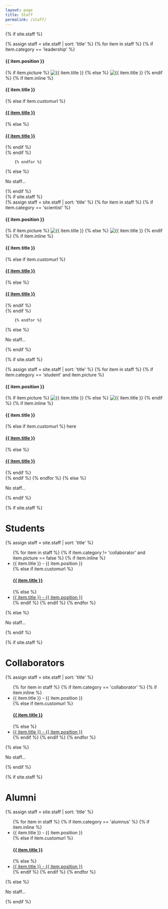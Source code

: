 ```yaml
---
layout: page
title: Staff
permalink: /staff/
---
```


<div class="staff-details">

{% if site.staff %}
    <div class = "user">
    {% assign staff = site.staff | sort: 'title' %}
        {% for item in staff %}
          {% if item.category == 'leadership' %}
          <div class="staff-profile">
            <h4>{{ item.position }}</h4>
              {% if item.picture %}
                <img src="{{ item.picture | prepend: site.baseurl }}" alt="{{ item.title }}" class="no-print" itemprop="image">
              {% else %}
                <img src="/assets/img/logo_square_transparent.png" alt="{{ item.title }}" class="no-print" itemprop="image">
              {% endif %}
              {% if item.inline %}
                <h4>{{ item.title }}</h4>
              {% else if item.customurl %} 
                <h4><a class="news-title" href="{{ item.customurl }}">{{ item.title }}</a></h4>
              {% else %}
                <h4><a class="news-title" href="{{ item.url | prepend: site.baseurl }}">{{ item.title }}</a></h4>
              {% endif %}          
          </div>
          {% endif %}
          
        {% endfor %}
{% else %}
  <p>No staff...</p>
  </div>
{% endif %}
</div>

<div class="staff-details">
{% if site.staff %}
    <div class = "user">
    {% assign staff = site.staff | sort: 'title' %}
        {% for item in staff %}
          {% if item.category == 'scientist' %}
          <div class="staff-profile">
            <h4>{{ item.position }}</h4>
              {% if item.picture %}
                <img src="{{ item.picture | prepend: site.baseurl }}" alt="{{ item.title }}" class="no-print" itemprop="image">
              {% else %}
                <img src="/assets/img/logo_square_transparent.png" alt="{{ item.title }}" class="no-print" itemprop="image">
              {% endif %}
              {% if item.inline %}
                <h4>{{ item.title }}</h4>
              {% else if item.customurl %} 
                <h4><a class="news-title" href="{{ item.customurl }}">{{ item.title }}</a></h4>
              {% else %}
                <h4><a class="news-title" href="{{ item.url | prepend: site.baseurl }}">{{ item.title }}</a></h4>
              {% endif %}          
          </div>
          {% endif %}
          
        {% endfor %}
{% else %}
  <p>No staff...</p>
  </div>
{% endif %}
</div>


{% if site.staff %}
<div class="staff-details">
{% assign staff = site.staff | sort: 'title' %}
{% for item in staff %}
{% if item.category == 'student' and item.picture %}
<div class="staff-profile">
<h4>{{ item.position }}</h4>
{% if item.picture %}
<img src="{{ item.picture | prepend: site.baseurl }}" alt="{{ item.title }}" class="no-print" itemprop="image">
{% else %}
<img src="/assets/img/logo_square_transparent.png" alt="{{ item.title }}" class="no-print" itemprop="image">
{% endif %}
{% if item.inline %}
<h4>{{ item.title }}</h4>
{% else if item.customurl %} 
here
<h4><a class="news-title" href="{{ item.customurl }}">{{ item.title }}</a></h4>
{% else %}
<h4><a class="news-title" href="{{ item.url | prepend: site.baseurl }}">{{ item.title }}</a></h4>
{% endif %}
</div>
{% endif %}
{% endfor %}
{% else %}
<p>No staff...</p>
</div>
{% endif %}


{% if site.staff %}
<div class="staff-details">
<h1>Students</h1>
{% assign staff = site.staff | sort: 'title' %}
<ul>
{% for item in staff %}
{% if item.category != 'collaborator' and item.picture == false %}
{% if item.inline %}
<li>{{ item.title }} - {{ item.position }}</li>
{% else if item.customurl %} 
<h4><a class="news-title" href="{{ item.customurl }}">{{ item.title }}</a></h4>
{% else %}
<li><a class="news-title" href="{{ item.url | prepend: site.baseurl }}">{{ item.title }} - {{ item.position }}</a></li>
{% endif %}
{% endif %}
{% endfor %}
</ul>
{% else %}
<p>No staff...</p>
</div>
{% endif %}




{% if site.staff %}
<div class="staff-details">
<h1>Collaborators</h1>
{% assign staff = site.staff | sort: 'title' %}
<ul>
{% for item in staff %}
{% if item.category == 'collaborator' %}
{% if item.inline %}
<li>{{ item.title }} - {{ item.position }}</li>
{% else if item.customurl %} 
                <h4><a class="news-title" href="{{ item.customurl }}">{{ item.title }}</a></h4>
{% else %}
<li><a class="news-title" href="{{ item.url | prepend: site.baseurl }}">{{ item.title }} - {{ item.position }}</a></li>
{% endif %}
{% endif %}
{% endfor %}
</ul>
{% else %}
<p>No staff...</p>
</div>
{% endif %}

{% if site.staff %}
<div class="staff-details">
<h1>Alumni</h1>
{% assign staff = site.staff | sort: 'title' %}
<ul>
{% for item in staff %}
{% if item.category == 'alumnus' %}
{% if item.inline %}
<li>{{ item.title }} - {{ item.position }}</li>
{% else if item.customurl %} 
<h4><a class="news-title" href="{{ item.customurl }}">{{ item.title }}</a></h4>
{% else %}
<li><a class="news-title" href="{{ item.url | prepend: site.baseurl }}">{{ item.title }} - {{ item.position }}</a></li>
{% endif %}
{% endif %}
{% endfor %}
</ul>
{% else %}
<p>No staff...</p>
</div>
{% endif %}
